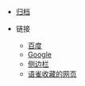 <!-- _navbar.md -->



* [归档](articles_by_date.md)

* 链接
  * [百度](https://www.baidu.com)
  * [Google](https://www.google.com/)
  * [侧边栏](/_sidebar.md)
  * [语雀收藏的网页](https://www.yuque.com/xdd1997/ek3kug/yhk0yr8q5hn2syod?singleDoc)
  
  
  
  
